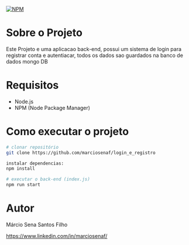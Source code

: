 [![NPM](https://img.shields.io/npm/l/react)](https://github.com/marciosenaf/login_e_registro/blob/main/LICENSE) 


# Sobre o Projeto

Este Projeto e uma aplicacao back-end, possui um sistema de login para registrar conta e autentiacar, todos os dados sao guardados na banco de dados mongo DB

# Requisitos
  - Node.js
  - NPM (Node Package Manager)


# Como executar o projeto

```bash
# clonar repositório
git clone https://github.com/marciosenaf/login_e_registro

instalar dependencias:
npm install

# executar o back-end (index.js)
npm run start
```

# Autor

Márcio Sena Santos Filho

https://www.linkedin.com/in/marciosenaf/
